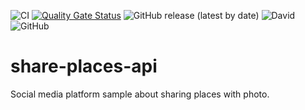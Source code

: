 ![CI](https://github.com/vbxcoder/share-places-api/workflows/CI/badge.svg)
[![Quality Gate Status](https://sonarcloud.io/api/project_badges/measure?project=vbxcoder_share-places-api&metric=alert_status)](https://sonarcloud.io/dashboard?id=vbxcoder_share-places-api)
![GitHub release (latest by date)](https://img.shields.io/github/v/release/vbxcoder/share-places-api?label=latest-release)
![David](https://img.shields.io/david/vbxcoder/share-places-api)
![GitHub](https://img.shields.io/github/license/vbxcoder/share-places-api)

# share-places-api
Social media platform sample about sharing places with photo.
